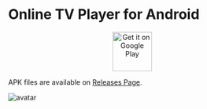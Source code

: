 # Online TV Player for Android

<div align=center>
<a href="https://play.google.com/store/apps/details?id=com.cy8018.tvplayer" target="_blank">
<img src="https://play.google.com/intl/en_us/badges/images/generic/en-play-badge.png" alt="Get it on Google Play" height="80"/>
</a>
</div>

APK files are available on [Releases Page][1].

![avatar](https://raw.githubusercontent.com/cy8018/Resources/master/tv/snapshot/snapshot_android_tv_all.png)

[1]: https://github.com/cy8018/TVPlayer.Android/releases "Releases"
